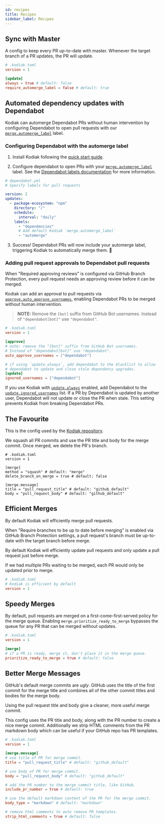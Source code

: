 ```yaml
---
id: recipes
title: Recipes
sidebar_label: Recipes
---
```


## Sync with Master

A config to keep every PR up-to-date with master. Whenever the target branch of a PR updates, the PR will update.

```toml
# .kodiak.toml
version = 1

[update]
always = true # default: false
require_automerge_label = false # default: true
```

## Automated dependency updates with Dependabot

Kodiak can automerge Dependabot PRs without human intervention by configuring Dependabot to open pull requests with our [`merge.automerge_label`](/docs/config-reference#mergeautomerge_label) label.

### Configuring Dependabot with the automerge label

1. Install Kodiak following the [quick start guide](/docs/quickstart).

2. Configure dependabot to open PRs with your [`merge.automerge_label`](/docs/config-reference#mergeautomerge_label) label. See the [Dependabot labels documentation](https://help.github.com/en/github/administering-a-repository/configuration-options-for-dependency-updates#labels) for more information.

```yaml
# dependabot.yml
# Specify labels for pull requests

version: 2
updates:
  - package-ecosystem: "npm"
    directory: "/"
    schedule:
      interval: "daily"
    labels:
      - "dependencies"
      # Add default Kodiak `merge.automerge_label`
      - "automerge"
```

3. Success! Dependabot PRs will now include your automerge label, triggering Kodiak to automatically merge them. 🎉

### Adding pull request approvals to Dependabot pull requests

When "Required approving reviews" is configured via GitHub Branch Protection, every pull request needs an approving review before it can be merged.

Kodiak can add an approval to pull requests via [`approve.auto_approve_usernames`](/docs/config-reference#approveauto_approve_usernames), enabling Dependabot PRs to be merged without human intervention.

> **NOTE:** Remove the `[bot]` suffix from GitHub Bot usernames. Instead of `"dependabot[bot]"` use `"dependabot"`.

```toml
# .kodiak.toml
version = 1

[approve]
# note: remove the "[bot]" suffix from GitHub Bot usernames.
# Instead of "dependabot[bot]" use "dependabot".
auto_approve_usernames = ["dependabot"]

# if using `update.always`, add dependabot to the blacklist to allow
# dependabot to update and close stale dependency upgrades.
[update]
ignored_usernames = ["dependabot"]
```

If you use Kodiak with [`update.always`](/docs/config-reference#updatealways) enabled, add Dependabot to the [`update.ignored_usernames`](/docs/config-reference#updateignored_usernames) list. If a PR by Dependabot is updated by another user, Dependabot will not update or close the PR when stale. This setting prevents Kodiak from breaking Dependabot PRs.

## The Favourite

This is the config used by the [Kodiak repository](https://github.com/chdsbd/kodiak/blob/master/.kodiak.toml).

We squash all PR commits and use the PR title and body for the merge commit. Once merged, we delete the PR's branch.

```
# .kodiak.toml
version = 1

[merge]
method = "squash" # default: "merge"
delete_branch_on_merge = true # default: false

[merge.message]
title = "pull_request_title" # default: "github_default"
body = "pull_request_body" # default: "github_default"
```

## Efficient Merges

By default Kodiak will efficiently merge pull requests. 


When "Require branches to be up to date before merging" is enabled via GitHub Branch Protection settings, a pull request's branch must be up-to-date with the target branch before merge.

By default Kodiak will efficiently update pull requests and only update a pull request just before merge.

If we had multiple PRs waiting to be merged, each PR would only be updated prior to merge.


```toml
# .kodiak.toml
# Kodiak is efficient by default
version = 1
```

## Speedy Merges

By default, pull requests are merged on a first-come-first-served policy for the merge queue. Enabling `merge.prioritize_ready_to_merge` bypasses the queue for any PR that can be merged without updates.

```toml
# .kodiak.toml
version = 1

[merge]
# if a PR is ready, merge it, don't place it in the merge queue.
prioritize_ready_to_merge = true # default: false
```

## Better Merge Messages

GitHub's default merge commits are _ugly_. GitHub uses the title of the first commit for the merge title and combines all of the other commit titles and bodies for the merge body.

Using the pull request title and body give a cleaner, more useful merge commit.

This config uses the PR title and body, along with the PR number to create a nice merge commit. Additionally we strip HTML comments from the PR markdown body which can be useful if your GitHub repo has PR templates.

```toml
# .kodiak.toml
version = 1

[merge.message]
# use title of PR for merge commit.
title = "pull_request_title" # default: "github_default"

# use body of PR for merge commit.
body = "pull_request_body" # default: "github_default"

# add the PR number to the merge commit title, like GitHub.
include_pr_number = true # default: true

# use the default markdown content of the PR for the merge commit.
body_type = "markdown" # default: "markdown"

# remove html comments to auto remove PR templates.
strip_html_comments = true # default: false
```
